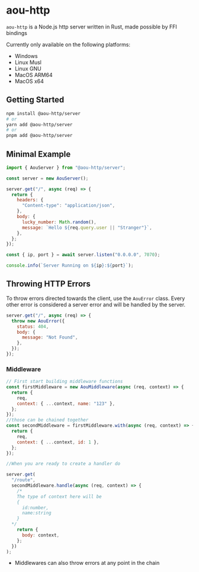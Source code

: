 # aou-http

`aou-http` is a Node.js http server written in Rust, made possible by FFI bindings

Currently only available on the following platforms:

- Windows
- Linux Musl
- Linux GNU
- MacOS ARM64
- MacOS x64

## Getting Started

```bash
npm install @aou-http/server
# or
yarn add @aou-http/server
# or
pnpm add @aou-http/server
```

## Minimal Example

```javascript
import { AouServer } from "@aou-http/server";

const server = new AouServer();

server.get("/", async (req) => {
  return {
    headers: {
      "Content-type": "application/json",
    },
    body: {
      lucky_number: Math.random(),
      message: `Hello ${req.query.user || "Stranger"}`,
    },
  };
});

const { ip, port } = await server.listen("0.0.0.0", 7070);

console.info(`Server Running on ${ip}:${port}`);
```

## Throwing HTTP Errors

To throw errors directed towards the client, use the `AouError` class.
Every other error is considered a server error and will be handled by the server.

```javascript
server.get("/", async (req) => {
  throw new AouError({
    status: 404,
    body: {
      message: "Not Found",
    },
  });
});
```

### Middleware

```javascript
// First start building middleware functions
const firstMiddleware = new AouMiddleware(async (req, context) => {
  return {
    req,
    context: { ...context, name: "123" },
  };
});
//those can be chained together
const secondMiddleware = firstMiddleware.with(async (req, context) => {
  return {
    req,
    context: { ...context, id: 1 },
  };
});

//When you are ready to create a handler do

server.get(
  "/route",
  secondMiddleware.handle(async (req, context) => {
    /*
    The type of context here will be 
    {
      id:number,
      name:string
    }
  */
    return {
      body: context,
    };
  })
);
```

- Middlewares can also throw errors at any point in the chain
